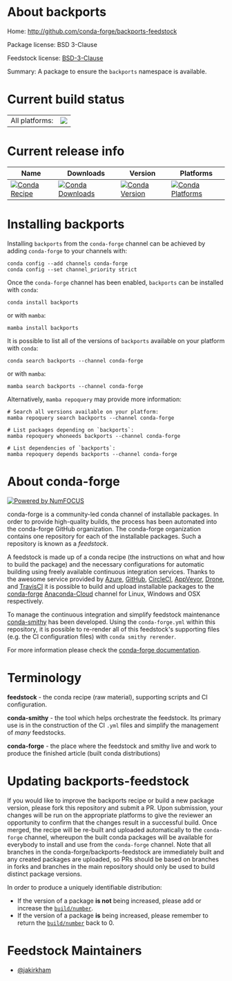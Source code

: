 About backports
===============

Home: http://github.com/conda-forge/backports-feedstock

Package license: BSD 3-Clause

Feedstock license: [BSD-3-Clause](https://github.com/conda-forge/backports-feedstock/blob/main/LICENSE.txt)

Summary: A package to ensure the `backports` namespace is available.

Current build status
====================


<table><tr><td>All platforms:</td>
    <td>
      <a href="https://dev.azure.com/conda-forge/feedstock-builds/_build/latest?definitionId=3660&branchName=main">
        <img src="https://dev.azure.com/conda-forge/feedstock-builds/_apis/build/status/backports-feedstock?branchName=main">
      </a>
    </td>
  </tr>
</table>

Current release info
====================

| Name | Downloads | Version | Platforms |
| --- | --- | --- | --- |
| [![Conda Recipe](https://img.shields.io/badge/recipe-backports-green.svg)](https://anaconda.org/conda-forge/backports) | [![Conda Downloads](https://img.shields.io/conda/dn/conda-forge/backports.svg)](https://anaconda.org/conda-forge/backports) | [![Conda Version](https://img.shields.io/conda/vn/conda-forge/backports.svg)](https://anaconda.org/conda-forge/backports) | [![Conda Platforms](https://img.shields.io/conda/pn/conda-forge/backports.svg)](https://anaconda.org/conda-forge/backports) |

Installing backports
====================

Installing `backports` from the `conda-forge` channel can be achieved by adding `conda-forge` to your channels with:

```
conda config --add channels conda-forge
conda config --set channel_priority strict
```

Once the `conda-forge` channel has been enabled, `backports` can be installed with `conda`:

```
conda install backports
```

or with `mamba`:

```
mamba install backports
```

It is possible to list all of the versions of `backports` available on your platform with `conda`:

```
conda search backports --channel conda-forge
```

or with `mamba`:

```
mamba search backports --channel conda-forge
```

Alternatively, `mamba repoquery` may provide more information:

```
# Search all versions available on your platform:
mamba repoquery search backports --channel conda-forge

# List packages depending on `backports`:
mamba repoquery whoneeds backports --channel conda-forge

# List dependencies of `backports`:
mamba repoquery depends backports --channel conda-forge
```


About conda-forge
=================

[![Powered by
NumFOCUS](https://img.shields.io/badge/powered%20by-NumFOCUS-orange.svg?style=flat&colorA=E1523D&colorB=007D8A)](https://numfocus.org)

conda-forge is a community-led conda channel of installable packages.
In order to provide high-quality builds, the process has been automated into the
conda-forge GitHub organization. The conda-forge organization contains one repository
for each of the installable packages. Such a repository is known as a *feedstock*.

A feedstock is made up of a conda recipe (the instructions on what and how to build
the package) and the necessary configurations for automatic building using freely
available continuous integration services. Thanks to the awesome service provided by
[Azure](https://azure.microsoft.com/en-us/services/devops/), [GitHub](https://github.com/),
[CircleCI](https://circleci.com/), [AppVeyor](https://www.appveyor.com/),
[Drone](https://cloud.drone.io/welcome), and [TravisCI](https://travis-ci.com/)
it is possible to build and upload installable packages to the
[conda-forge](https://anaconda.org/conda-forge) [Anaconda-Cloud](https://anaconda.org/)
channel for Linux, Windows and OSX respectively.

To manage the continuous integration and simplify feedstock maintenance
[conda-smithy](https://github.com/conda-forge/conda-smithy) has been developed.
Using the ``conda-forge.yml`` within this repository, it is possible to re-render all of
this feedstock's supporting files (e.g. the CI configuration files) with ``conda smithy rerender``.

For more information please check the [conda-forge documentation](https://conda-forge.org/docs/).

Terminology
===========

**feedstock** - the conda recipe (raw material), supporting scripts and CI configuration.

**conda-smithy** - the tool which helps orchestrate the feedstock.
                   Its primary use is in the construction of the CI ``.yml`` files
                   and simplify the management of *many* feedstocks.

**conda-forge** - the place where the feedstock and smithy live and work to
                  produce the finished article (built conda distributions)


Updating backports-feedstock
============================

If you would like to improve the backports recipe or build a new
package version, please fork this repository and submit a PR. Upon submission,
your changes will be run on the appropriate platforms to give the reviewer an
opportunity to confirm that the changes result in a successful build. Once
merged, the recipe will be re-built and uploaded automatically to the
`conda-forge` channel, whereupon the built conda packages will be available for
everybody to install and use from the `conda-forge` channel.
Note that all branches in the conda-forge/backports-feedstock are
immediately built and any created packages are uploaded, so PRs should be based
on branches in forks and branches in the main repository should only be used to
build distinct package versions.

In order to produce a uniquely identifiable distribution:
 * If the version of a package **is not** being increased, please add or increase
   the [``build/number``](https://docs.conda.io/projects/conda-build/en/latest/resources/define-metadata.html#build-number-and-string).
 * If the version of a package **is** being increased, please remember to return
   the [``build/number``](https://docs.conda.io/projects/conda-build/en/latest/resources/define-metadata.html#build-number-and-string)
   back to 0.

Feedstock Maintainers
=====================

* [@jakirkham](https://github.com/jakirkham/)

